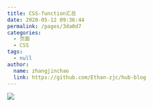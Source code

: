 ```yaml
---
title: CSS-function汇总
date: 2020-05-12 09:36:44
permalink: /pages/3da0d7
categories: 
  - 页面
  - CSS
tags: 
  - null
author: 
  name: zhangjinchao
  link: https://github.com/Ethan-zjc/hub-blog
---
```

![](https://jsd.cdn.zzko.cn/gh/Ethan-zjc/picx-images-hosting@master/20231110161232.38nwevo2op00.webp)